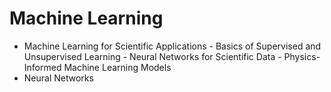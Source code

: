 # Machine Learning

- Machine Learning for Scientific Applications
       - Basics of Supervised and Unsupervised Learning
       - Neural Networks for Scientific Data
       - Physics-Informed Machine Learning Models
- Neural Networks